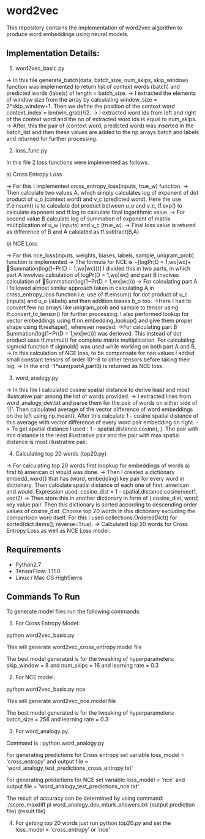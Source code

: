 # word2vec 
This repository contains the implementation of word2vec algorithm to produce word embeddings using neural models.

## Implementation Details:

1. word2vec_basic.py

-> In this file generate_batch(data, batch_size, num_skips, skip_window) function was implemented to return list of
context words (batch) and predicted words (labels) of length = batch_size.
-> I extracted the elements of window size from the array by calculating window_size = 2*skip_window+1. Then we define the
position of the context word context_index = len(win_grab)//2.
-> I extracted word ids from left and right of the context word and the no of extracted word ids is equal to num_skips.
-> After, this the pair of (context word, predicted word) was inserted in the batch_list and then these values are added to
the np arrays batch and labels and returned for further processing.

2. loss_func.py

In this file 2 loss functions were implemented as follows:

a) Cross Entropy Loss

-> For this I implemented cross_entropy_loss(inputs, true_w) function.
-> Then calculate two values A, which simply calculates log of exponent of dot product of u_o (context word) and v_c
(predicted word). Here the use tf.einsum() is to calculate dot product between u_o and v_c, tf.exp() to calculate exponent
and tf.log to calculate final logarithmic value.
-> For second value B calculate log of summation of exponent of matrix multiplication of u_w (inputs) and v_c (true_w).
-> Final loss value is retured as difference of B and A calulated as tf.subtract(B,A)

b) NCE Loss

-> For this nce_loss(inputs, weights, biases, labels, sample, unigram_prob) function is implemented
-> The formula for NCE is −[logPr(D = 1,wo|wc)+ 􏰀Summation(log(1−Pr(D = 1,wx|wc)))] I divided this in two parts, in which
part A involves calculation of logPr(D = 1,wo|wc) and part B involves calculation of 􏰀Summation(log(1−Pr(D = 1,wx|wc)))
-> For calculating part A I followed almost similar approach taken in calculating A in cross_entropy_loss function i.e.
use of tf.einsum() for dot product of u_c (inputs) and u_o (labels) and then addition biases b_o too.
->Here I had to convert few np arrays like unigram_prob and sample to tensor using tf.convert_to_tensor() for further
processing. I also performed lookup for vector embeddings using tf.nn.embedding_lookup() and give them proper shape using
tf.reshape(), wherever needed.
->For calculating part B Summation(log(1−Pr(D = 1,wx|wc))) was derieved. This instead of dot product uses tf.matmul() for
complete matrix multiplication. For calculating sigmoid function tf.sigmoid() was used while working on both part A and B.
-> In this calculation of NCE loss, to be compensate for nan values I added small constant tensors of order 10^-8 to
other tensors before taking their log.
-> In the end -1*sum(partA,partB) is returned as NCE loss.

3. word_analogy.py

-> In this file I calculated cosine spatial distance to derive least and most illustrative pair among the list of words
provided.
-> I extracted lines from word_analogy_dev.txt and parse them for the pair of words on either side of '||'. Then
calculated average of the vector difference of word embeddings on the left using np.mean(). After this calculate 1 - cosine
spatial distance of this average with vector difference of every word pair embedding on right.
-> To get spatial distance I used : 1 - spatial.distance.cosine(<vect1>, <vect2>). The pair with min distance is the least
illustrative pair and the pair with max spatial distance is most illustrative pair.

4. Calculating top 20 words (top20.py)

-> For calculating top 20 words first loopkup for embeddings of words a) first b) american c) would was done.
-> Then I created a dictionary embedd_word{} that has (word, embedding) key pair for every word in dictionary. Then calculate
spatial distance of each one of first, american and would. Expression used: cosine_dist = 1 - spatial.distance.cosine(vect1, vect2)
-> Then store this in another dictionary in form of ( cosine_dist, word) key value pair. Then this dictionary is sorted
according to descending order values of cosine_dist. Choose top 20 words in this dictionary excluding the comparision
word itself. For this I used collections.OrderedDict() for sorted(dict.items(), reverse=True).
-> Calculated top 20 words for Cross Entropy Loss as well as NCE Loss model.

## Requirements
- Python2.7
- TensorFlow: 1.11.0
- Linux / Mac OS HighSierra

## Commands To Run
To generate model files run the following commands:

1) For Cross Entropy Model:

python word2vec_basic.py

This will generate word2vec_cross_entropy.model file

The best model generated is for the tweaking of hyperparameters: skip_window = 8 and num_skips = 16 and learning rate = 0.3

2) For NCE model:

python word2vec_basic.py nce

This will generate word2vec_nce.model file

The best model generated is for the tweaking of hyperparameters: batch_size = 256 and learning rate = 0.3

3) For word_analogy.py:

Command is : python word_analogy.py

For generating predictions for Cross entropy set variable loss_model = 'cross_entropy' and
output file = 'word_analogy_test_predictions_cross_entropy.txt'

For generating predictions for NCE set variable loss_model = 'nce' and
output file = 'word_analogy_test_predictions_nce.txt'

The result of accuracy can be determined by using command:
./score_maxdiff.pl word_analogy_dev_mturk_answers.txt {output prediction file} {result file}

4) For getting top 20 words just run python top20.py
and set the loss_model = 'cross_entropy' or 'nce'
